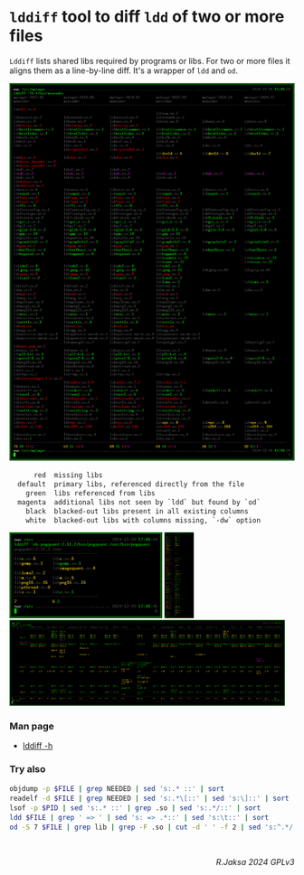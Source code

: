# `lddiff` tool to diff `ldd` of two or more files

`Lddiff` lists shared libs required by programs or libs.
For two or more files it aligns them as a line-by-line diff.
It's a wrapper of `ldd` and `od`.

<a href=doc/sshot1.png><img src=doc/sshot1.png></a>

```
      red  missing libs
  default  primary libs, referenced directly from the file
    green  libs referenced from libs
  magenta  additional libs not seen by `ldd` but found by `od`
    black  blacked-out libs present in all existing columns  
    white  blacked-out libs with columns missing, `-dw` option
```

<a href=doc/sshot2.png><img height=152px src=doc/sshot2.png></a>
<a href=doc/sshot3.png><img height=152px src=doc/sshot3.png></a>
<a href=doc/sshot4.png><img height=152px src=doc/sshot4.png></a>

### Man page

 * [lddiff -h](doc/lddiff.md)  

### Try also

``` sh
objdump -p $FILE | grep NEEDED | sed 's:.* ::' | sort
readelf -d $FILE | grep NEEDED | sed 's:.*\[::' | sed 's:\]::' | sort
lsof -p $PID | sed 's:.* ::' | grep .so | sed 's:.*/::' | sort
ldd $FILE | grep ' => ' | sed 's: => .*::' | sed 's:\t::' | sort
od -S 7 $FILE | grep lib | grep -F .so | cut -d ' ' -f 2 | sed 's:^.*/::' | grep '^lib' | sort -u
```

<br><div align=right><i>R.Jaksa 2024 GPLv3</i></div>
